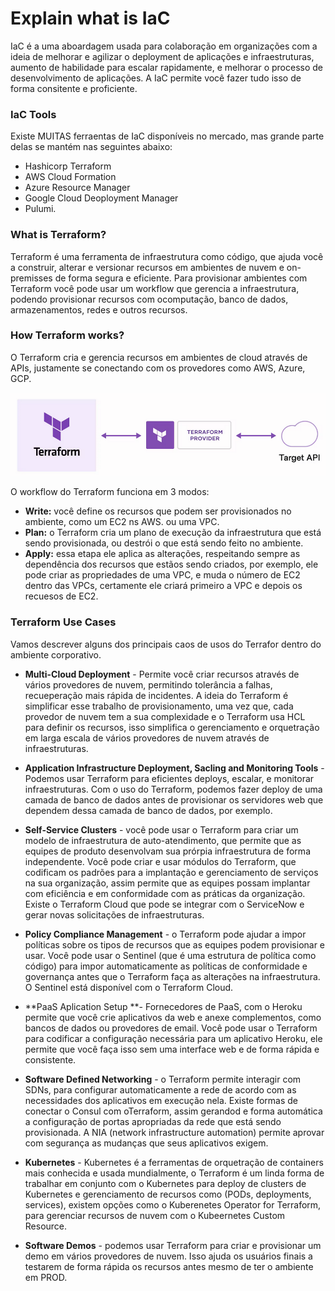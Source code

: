 # Explain what is IaC
IaC é a uma aboardagem usada para colaboração em organizações com a ideia de melhorar e agilizar o deployment de aplicações e infraestruturas, aumento de habilidade para escalar rapidamente, e melhorar o processo de desenvolvimento de aplicações. A IaC permite você fazer tudo isso de forma consitente e proficiente.

### IaC Tools
Existe MUITAS ferraentas de IaC disponíveis no mercado, mas grande parte delas se mantém nas seguintes abaixo:

- Hashicorp Terraform
- AWS Cloud Formation
- Azure Resource Manager
- Google Cloud Deoployment Manager
- Pulumi.

### What is Terraform?
Terraform é uma ferramenta de infraestrutura como código, que ajuda você a construir, alterar e versionar recursos em ambientes de nuvem e on-premisses de forma segura e eficiente. Para provisionar ambientes com Terraform você pode usar um workflow que gerencia a infraestrutura, podendo provisionar recursos com ocomputação, banco de dados, armazenamentos, redes e outros recursos.

### How Terraform works?
O Terraform cria e gerencia recursos em ambientes de cloud através de APIs, justamente se conectando com os provedores como AWS, Azure, GCP.

![terra](https://github.com/Terraform-Tutorials/learn-terraform-associate-exam/blob/main/exam-objectives/images/terra1.png) 

O workflow do Terraform funciona em 3 modos:

- **Write:** você define os recursos que podem ser provisionados no ambiente, como um EC2 ns AWS. ou uma VPC.
- **Plan:** o Terraform cria um plano de execução da infraestrutura que está sendo provisionada, ou destrói o que está sendo feito no ambiente.
- **Apply:** essa etapa ele aplica as alterações, respeitando sempre as dependência dos recursos que estãos sendo criados, por exemplo, ele pode criar as propriedades de uma VPC, e muda o número de EC2 dentro das VPCs, certamente ele criará primeiro a VPC e depois os recuesos de EC2.

### Terraform Use Cases
Vamos descrever alguns dos principais caos de usos do Terrafor  dentro do ambiente corporativo.

- **Multi-Cloud Deployment** - Permite você criar recursos através de vários provedores de nuvem, permitindo tolerância a falhas, recueperação mais rápida de incidentes. A ideia do Terraform é simplificar esse trabalho de provisionamento, uma vez que, cada provedor de nuvem tem a sua complexidade e o Terraform usa HCL para definir os recursos, isso simplifica o gerenciamento e orquetração em larga escala de vários provedores de nuvem através de infraestruturas.

- **Application Infrastructure Deployment, Sacling and Monitoring Tools** - Podemos usar Terraform para eficientes deploys, escalar, e monitorar infraestruturas. Com o uso do Terraform, podemos fazer deploy de uma camada de banco de dados antes de provisionar os servidores web que dependem dessa camada de banco de dados, por exemplo.

- **Self-Service Clusters** - você pode usar o Terraform para criar um modelo de infraestrutura de auto-atendimento, que permite que as equipes de produto desenvolvam sua prórpia infraestrutura de forma independente. Você pode criar e usar módulos do Terraform, que codificam os padrões para a implantação e gerenciamento de serviços na sua organização, assim permite que as equipes possam implantar com eficiência e em conformidade com as práticas da organização. Existe o Terraform Cloud que pode se integrar com o ServiceNow e gerar novas solicitações de infraestruturas.

- **Policy Compliance Management** - o Terraform pode ajudar a impor políticas sobre os tipos de recursos que as equipes podem provisionar e usar. Você pode usar o Sentinel (que é uma estrutura de política como código) para impor automaticamente as políticas de conformidade e governança antes que o Terraform faça as alterações na infraestrutura. O Sentinel está disponível com o Terraform Cloud.

- **PaaS Aplication Setup **- Fornecedores de PaaS, com o Heroku permite que você crie aplicativos da web e anexe complementos, como bancos de dados ou provedores de email. Você pode usar o Terraform para codificar a configuração necessária para um aplicativo Heroku, ele permite que você faça isso sem uma interface web e de forma rápida e consistente.

- **Software Defined Networking** - o Terraform permite interagir com SDNs, para configurar automaticamente a rede de acordo com as necessidades dos aplicativos em execução nela. Existe formas de conectar o Consul com  oTerraform, assim gerandod e forma automática a configuração de portas apropriadas da rede que está sendo provisionada. A NIA (network infrastructure automation) permite aprovar com segurança as mudanças que seus aplicativos exigem.

- **Kubernetes**  - Kubernetes é a ferramentas de orquetração de containers mais conhecida e usada mundialmente, o Terraform é um linda forma de trabalhar em conjunto com o Kubernetes para deploy de clusters de Kubernetes e gerenciamento de recursos como  (PODs, deployments, services), existem opções como o Kuberenetes Operator for Terraform, para gerenciar recursos de nuvem com o Kubeernetes Custom Resource.

- **Software Demos**  - podemos usar Terraform para criar e provisionar um demo em vários provedores de nuvem. Isso ajuda os usuários finais a testarem de forma rápida os recursos antes mesmo de ter o ambiente em PROD.